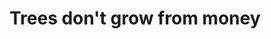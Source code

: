 ---
pid: llg103
title: Trees don't grow from money
location_transcription: The Parkway
coordinates: "[-75.168351899908, 39.956265505261]"
zipcode: '19116'
gen_neighborhood: Northeast Philadelphia
neighborhood: Somerton,Bustleton
outside_phl: 
age: '16'
age_range: 13-19
instagram: 
image_file_name: llg_103.jpg
proposal_transcription: |-
  To preserving nature


  Painted ceramic

  copper tubing
topic: Environment,Sustainability
topic_summary: 0, 0
type: Tree,Sculpture Statue
keywords_other: nature preserve, conservationism, $
credit: Raia Stern
image_labels: 
twitter: 
facebook: 
permalink: "/monuments/llg103/"
layout: item-page
---